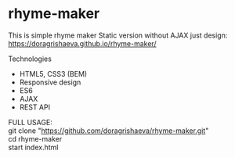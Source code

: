# rhyme-maker
This is simple rhyme maker
Static version without AJAX just design: https://doragrishaeva.github.io/rhyme-maker/

Technologies
* HTML5, CSS3 (BEM)
* Responsive design
* ES6
* AJAX
* REST API

FULL USAGE:  
git clone "https://github.com/doragrishaeva/rhyme-maker.git"  
cd rhyme-maker   
start index.html  
